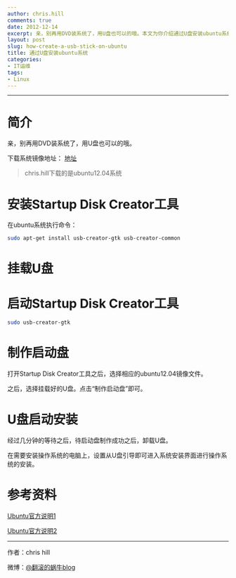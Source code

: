 ```yaml
---
author: chris.hill
comments: true
date: 2012-12-14
excerpt: 亲，别再用DVD装系统了，用U盘也可以的哦。本文为你介绍通过U盘安装ubuntu系统的详细过程。
layout: post
slug: how-create-a-usb-stick-on-ubuntu
title: 通过U盘安装ubuntu系统
categories:
- IT运维
tags:
- Linux
---
```


* * *





# 简介





亲，别再用DVD装系统了，用U盘也可以的哦。





下载系统镜像地址：  [地址](http://www.ubuntu.com/download)





> chris.hill下载的是ubuntu12.04系统
> 
> 


<!-- more -->




# 安装Startup Disk Creator工具





在ubuntu系统执行命令：




    
    
```sh
sudo apt-get install usb-creator-gtk usb-creator-common
```









# 挂载U盘





# 启动Startup Disk Creator工具




    
```sh
sudo usb-creator-gtk
```
    





# 制作启动盘





打开Startup Disk Creator工具之后，选择相应的ubuntu12.04镜像文件。  

之后，选择挂载好的U盘。点击“制作启动盘”即可。





# U盘启动安装





经过几分钟的等待之后，待启动盘制作成功之后，卸载U盘。  

在需要安装操作系统的电脑上，设置从U盘引导即可进入系统安装界面进行操作系统的安装。





# 参考资料





[Ubuntu官方说明1](http://www.ubuntu.com/download/help/create-a-usb-stick-on-ubuntu)





[Ubuntu官方说明2](https://help.ubuntu.com/community/Installation/FromUSBStick)





* * *





作者：chris hill





微博：[@翻滚的蜗牛blog](http://www.weibo.com/weittor)



